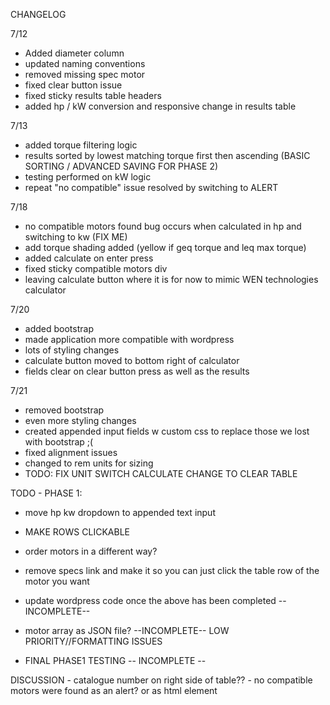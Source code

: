 CHANGELOG

7/12
- Added diameter column
- updated naming conventions
- removed missing spec motor
- fixed clear button issue
- fixed sticky results table headers
- added hp / kW conversion and responsive change in results table

7/13
- added torque filtering logic
- results sorted by lowest matching torque first then ascending (BASIC SORTING / ADVANCED SAVING FOR PHASE 2)
- testing performed on kW logic
- repeat "no compatible" issue resolved by switching to ALERT 

7/18

- no compatible motors found bug occurs when calculated in hp and switching to kw (FIX ME)
- add torque shading added (yellow if geq torque and leq max torque)
- added calculate on enter press
- fixed sticky compatible motors div
- leaving calculate button where it is for now to mimic WEN technologies calculator


7/20
- added bootstrap 
- made application more compatible with wordpress
- lots of styling changes
- calculate button moved to bottom right of calculator
- fields clear on clear button press as well as the results

7/21
- removed bootstrap
- even more styling changes
- created appended input fields w custom css to replace those we lost with bootstrap ;(
- fixed alignment issues
- changed to rem units for sizing
- TODO: FIX UNIT SWITCH CALCULATE CHANGE TO CLEAR TABLE









TODO - PHASE 1:

- move hp kw dropdown to appended text input
- MAKE ROWS CLICKABLE

- order motors in a different way?
- remove specs link and make it so you can just click the table row of the motor you want


- update wordpress code once the above has been completed --INCOMPLETE--
- motor array as JSON file? --INCOMPLETE-- LOW PRIORITY//FORMATTING ISSUES
- FINAL PHASE1 TESTING  -- INCOMPLETE -- 


DISCUSSION
    - catalogue number on right side of table??
    - no compatible motors were found as an alert? or as html element



